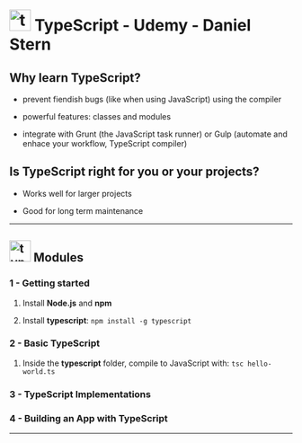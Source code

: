 # <img width="38" height="38" src="https://img.icons8.com/color/38/typescript.png" alt="typescript"/> TypeScript - Udemy - Daniel Stern

## Why learn TypeScript?

- prevent fiendish bugs (like when using JavaScript) using the compiler

- powerful features: classes and modules

- integrate with Grunt (the JavaScript task runner) or Gulp (automate and enhace your workflow, TypeScript compiler)


## Is TypeScript right for you or your projects?

- Works well for larger projects

- Good for long term maintenance

---

## <img width="38" height="38" src="https://img.icons8.com/color/38/typescript.png" alt="typescript"/>  Modules

### 1 - Getting started

1. Install **Node.js** and **npm**

2. Install **typescript**: `npm install -g typescript`

### 2 - Basic TypeScript

1. Inside the **typescript** folder, compile to JavaScript with: `tsc hello-world.ts`

### 3 - TypeScript Implementations

### 4 - Building an App with TypeScript

---